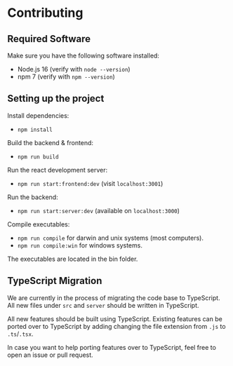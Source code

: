 # Contributing

## Required Software

Make sure you have the following software installed:

- Node.js 16 (verify with `node --version`)
- npm 7 (verify with `npm --version`)

## Setting up the project

Install dependencies:

- `npm install`

Build the backend & frontend:

- `npm run build`

Run the react development server:

- `npm run start:frontend:dev` (visit `localhost:3001`)

Run the backend:

- `npm run start:server:dev` (available on `localhost:3000`)

Compile executables:

- `npm run compile` for darwin and unix systems (most computers).
- `npm run compile:win` for windows systems.

The executables are located in the bin folder.

## TypeScript Migration

We are currently in the process of migrating the code base to TypeScript.
All new files under `src` and `server` should be written in TypeScript.

All new features should be built using TypeScript.
Existing features can be ported over to TypeScript by adding changing the file extension from `.js` to `.ts`/`.tsx`.

In case you want to help porting features over to TypeScript, feel free to open an issue or pull request.

